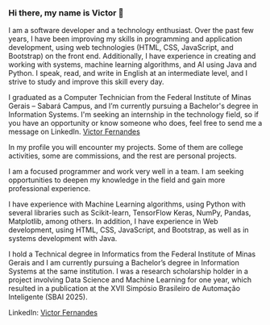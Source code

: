 ### Hi there, my name is Victor 👋
I am a software developer and a technology enthusiast. Over the past few years, I have been improving my skills in programming and application development, using web technologies (HTML, CSS, JavaScript, and Bootstrap) on the front end. Additionally, I have experience in creating and working with systems, machine learning algorithms, and AI using Java and Python.
I speak, read, and write in English at an intermediate level, and I strive to study and improve this skill every day.

I graduated as a Computer Technician from the Federal Institute of Minas Gerais – Sabará Campus, and I’m currently pursuing a Bachelor's degree in Information Systems. I'm seeking an internship in the technology field, so if you have an opportunity or know someone who does, feel free to send me a message on LinkedIn.
<a class="badge-base__link LI-simple-link" href="https://br.linkedin.com/in/victor-fernandes-9286a8238?trk=profile-badge">Victor Fernandes</a>

In my profile you will encounter my projects. Some of them are college activities, some are commissions, and the rest are personal projects.

I am a focused programmer and work very well in a team. I am seeking opportunities to deepen my knowledge in the field and gain more professional experience.

I have experience with Machine Learning algorithms, using Python with several libraries such as Scikit-learn, TensorFlow Keras, NumPy, Pandas, Matplotlib, among others.
In addition, I have experience in Web development, using HTML, CSS, JavaScript, and Bootstrap, as well as in systems development with Java.

I hold a Technical degree in Informatics from the Federal Institute of Minas Gerais and I am currently pursuing a Bachelor’s degree in Information Systems at the same institution. I was a research scholarship holder in a project involving Data Science and Machine Learning for one year, which resulted in a publication at the XVII Simpósio Brasileiro de Automação Inteligente (SBAI 2025).

LinkedIn: <a class="badge-base__link LI-simple-link" href="https://br.linkedin.com/in/victor-fernandes-9286a8238?trk=profile-badge">Victor Fernandes</a>
